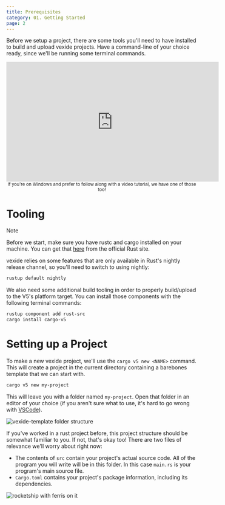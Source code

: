 ```yaml
---
title: Prerequisites
category: 01. Getting Started
page: 2
---
```



Before we setup a project, there are some tools you'll need to have installed to build and upload vexide projects. Have a command-line of your choice ready, since we'll be running some terminal commands.

<div style="display: block; text-align: center; margin: 0 auto;">
<iframe width="560" height="315" src="https://www.youtube.com/embed/8lf5uh8Se2g?si=yXhixtAme-q_FIpo" title="YouTube video player" frameborder="0" allow="accelerometer; autoplay; clipboard-write; encrypted-media; gyroscope; picture-in-picture; web-share" referrerpolicy="strict-origin-when-cross-origin" allowfullscreen></iframe>

<small>
    If you're on Windows and prefer to follow along with a video tutorial, we have one of those too!
</small>
</div>

# Tooling

> [!NOTE]
> Before we start, make sure you have rustc and cargo installed on your machine. You can get that [here](https://www.rust-lang.org/tools/install) from the official Rust site.

vexide relies on some features that are only available in Rust's nightly release channel, so you'll need to switch to using nightly:

```sh
rustup default nightly
```

We also need some additional build tooling in order to properly build/upload to the V5's platform target. You can install those components with the following terminal commands:

```sh
rustup component add rust-src
cargo install cargo-v5
```

# Setting up a Project

To make a new vexide project, we'll use the `cargo v5 new <NAME>` command. This will create a project in the current directory containing a barebones template that we can start with.

```sh
cargo v5 new my-project
```

This will leave you with a folder named `my-project`. Open that folder in an editor of your choice (if you aren't sure what to use, it's hard to go wrong with [VSCode](https://code.visualstudio.com/)).

![vexide-template folder structure](/docs/vexide-template-structure.png)

If you've worked in a rust project before, this project structure should be somewhat familiar to you. If not, that's okay too! There are two files of relevance we'll worry about right now:
- The contents of `src` contain your project's actual source code. All of the program you will write will be in this folder. In this case `main.rs` is your program's main source file.
- `Cargo.toml` contains your project's package information, including its dependencies.

![rocketship with ferris on it](/docs/blastoff.svg)
